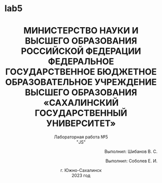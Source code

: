 # lab5
<h1 style="text-align: center"> МИНИСТЕРСТВО НАУКИ И ВЫСШЕГО ОБРАЗОВАНИЯ РОССИЙСКОЙ ФЕДЕРАЦИИ ФЕДЕРАЛЬНОЕ ГОСУДАРСТВЕННОЕ БЮДЖЕТНОЕ ОБРАЗОВАТЕЛЬНОЕ УЧРЕЖДЕНИЕ ВЫСШЕГО ОБРАЗОВАНИЯ «САХАЛИНСКИЙ ГОСУДАРСТВЕННЫЙ УНИВЕРСИТЕТ»</h1>

<p style = "text-align: center">Лабораторная работа №5 <br> "JS" </p>

<p style = "text-align: right">Выполнил: Шибанов В. С.</p>
<p style = "text-align: right">Выполнил: Соболев Е. И.</p>

<p style="text-align:center">г. Южно-Сахалинск <br> 2023 год</p>
